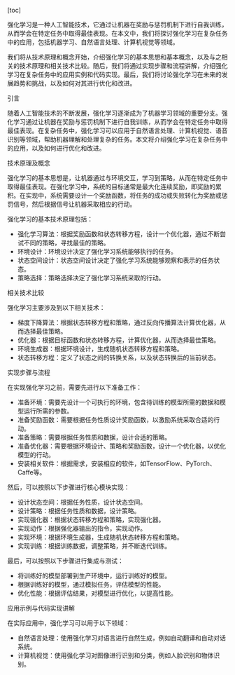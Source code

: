 
[toc]                    
                
                
强化学习是一种人工智能技术，它通过让机器在奖励与惩罚机制下进行自我训练，从而学会在特定任务中取得最佳表现。在本文中，我们将探讨强化学习在复杂任务中的应用，包括机器学习、自然语言处理、计算机视觉等领域。

我们将从技术原理和概念开始，介绍强化学习的基本思想和基本概念，以及与之相关的技术原理和相关技术比较。随后，我们将通过实现步骤和流程讲解，介绍强化学习在复杂任务中的应用实例和代码实现。最后，我们将讨论强化学习在未来的发展趋势和挑战，以及如何对其进行优化和改进。

引言

随着人工智能技术的不断发展，强化学习逐渐成为了机器学习领域的重要分支。强化学习通过让机器在奖励与惩罚机制下进行自我训练，从而学会在特定任务中取得最佳表现。在复杂任务中，强化学习可以应用于自然语言处理、计算机视觉、语音识别等领域，帮助机器理解和处理复杂的任务。本文将介绍强化学习在复杂任务中的应用，以及如何进行优化和改进。

技术原理及概念

强化学习的基本思想是，让机器通过与环境交互，学习到策略，从而在特定任务中取得最佳表现。在强化学习中，系统的目标通常是最大化连续奖励，即奖励的累积。在实现中，系统需要设计一个奖励函数，将任务的成功或失败转化为奖励或惩罚信号，然后根据信号让机器采取相应的行动。

强化学习的基本技术原理包括：

- 强化学习算法：根据奖励函数和状态转移方程，设计一个优化器，通过不断尝试不同的策略，寻找最佳的策略。
- 环境设计：环境设计决定了强化学习系统能够执行的任务。
- 状态空间设计：状态空间设计决定了强化学习系统能够观察和表示的任务状态。
- 策略选择：策略选择决定了强化学习系统采取的行动。

相关技术比较

强化学习主要涉及到以下相关技术：

- 梯度下降算法：根据状态转移方程和策略，通过反向传播算法计算优化器，从而选择最佳策略。
- 优化器：根据目标函数和状态转移方程，计算优化器，从而选择最佳策略。
- 环境生成器：根据环境设计，生成随机状态转移方程和策略。
- 状态转移方程：定义了状态之间的转换关系，以及状态转换后的当前状态。

实现步骤与流程

在实现强化学习之前，需要先进行以下准备工作：

- 准备环境：需要先设计一个可执行的环境，包含待训练的模型所需的数据和模型运行所需的参数。
- 准备奖励函数：需要根据任务性质设计奖励函数，以激励系统采取合适的行动。
- 准备策略：需要根据任务性质和数据，设计合适的策略。
- 准备优化器：需要根据环境设计、策略和奖励函数，设计一个优化器，以优化模型的行动。
- 安装相关软件：根据需求，安装相应的软件，如TensorFlow、PyTorch、Caffe等。

然后，可以按照以下步骤进行核心模块实现：

- 设计状态空间：根据任务性质，设计状态空间。
- 设计策略：根据任务性质和数据，设计策略。
- 实现强化器：根据状态转移方程和策略，实现强化器。
- 实现动作：根据强化器输出的指令，实现动作。
- 实现环境：根据环境生成器，生成随机状态转移方程和策略。
- 实现训练：根据训练数据，调整策略，并不断迭代训练。

最后，可以按照以下步骤进行集成与测试：

- 将训练好的模型部署到生产环境中，运行训练好的模型。
- 根据训练好的模型，通过模拟任务，评估模型的性能。
- 优化性能：根据评估结果，对模型进行优化，以提高性能。

应用示例与代码实现讲解

在实际应用中，强化学习可以用于以下领域：

- 自然语言处理：使用强化学习对语言进行自然生成，例如自动翻译和自动对话系统。
- 计算机视觉：使用强化学习对图像进行识别和分类，例如人脸识别和物体识别。

